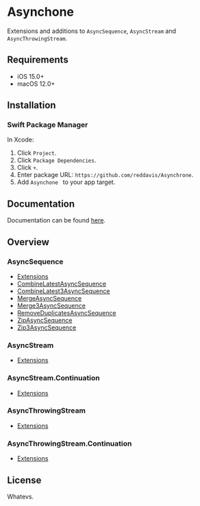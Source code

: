 # Asynchone

Extensions and additions to `AsyncSequence`, `AsyncStream` and `AsyncThrowingStream`.

## Requirements

- iOS 15.0+
- macOS 12.0+

## Installation

### Swift Package Manager

In Xcode:

1. Click `Project`.
2. Click `Package Dependencies`.
3. Click `+`.
4. Enter package URL: `https://github.com/reddavis/Asynchrone`.
5. Add `Asynchone ` to your app target.

## Documentation

Documentation can be found [here](https://distracted-austin-575f34.netlify.app).

## Overview

### AsyncSequence

- [Extensions](https://distracted-austin-575f34.netlify.app/extensions/asyncsequence)
- [CombineLatestAsyncSequence](https://distracted-austin-575f34.netlify.app/structs/combinelatestasyncsequence)
- [CombineLatest3AsyncSequence](https://distracted-austin-575f34.netlify.app/structs/combinelatest3asyncsequence)
- [MergeAsyncSequence](https://distracted-austin-575f34.netlify.app/structs/mergeasyncsequence)
- [Merge3AsyncSequence](https://distracted-austin-575f34.netlify.app/structs/merge3asyncsequence)
- [RemoveDuplicatesAsyncSequence](https://distracted-austin-575f34.netlify.app/structs/removeduplicatesasyncsequence)
- [ZipAsyncSequence](https://distracted-austin-575f34.netlify.app/structs/zipasyncsequence)
- [Zip3AsyncSequence](https://distracted-austin-575f34.netlify.app/structs/zip3asyncsequence)

### AsyncStream

- [Extensions](https://distracted-austin-575f34.netlify.app/extensions/asyncstream)

### AsyncStream.Continuation

- [Extensions](https://distracted-austin-575f34.netlify.app/extensions/asyncstream/continuation)

### AsyncThrowingStream

- [Extensions](https://distracted-austin-575f34.netlify.app/extensions/asyncthrowingstream)

### AsyncThrowingStream.Continuation

- [Extensions](https://distracted-austin-575f34.netlify.app/extensions/asyncthrowingstream/continuation)

## License

Whatevs.
